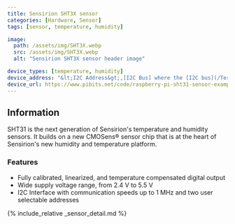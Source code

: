 ```yaml
---
title: Sensirion SHT3X sensor
categories: [Hardware, Sensor]
tags: [sensor, temperature, humidity]

image:
  path: /assets/img/SHT3X.webp
  src: /assets/img/SHT3X.webp
  alt: "Sensirion SHT3X sensor header image"

device_types: [temperature, humidity]
device_address: "&lt;I2C Address&gt;,[I2C Bus] where the [I2C bus](/TerrariumPI/hardware#i2c-bus) is optional<br />Ex: `0x44`"
device_url: https://www.pibits.net/code/raspberry-pi-sht31-sensor-example.php
---
```


## Information

SHT31 is the next generation of Sensirion's temperature and humidity sensors. It builds on a new CMOSens® sensor chip that is at the heart of Sensirion's new humidity and temperature platform.

### Features

- Fully calibrated, linearized, and temperature compensated digital output
- Wide supply voltage range, from 2.4 V to 5.5 V
- I2C Interface with communication speeds up to 1 MHz and two user selectable addresses

{% include_relative _sensor_detail.md %}
